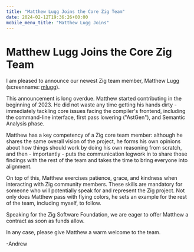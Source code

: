 ```yaml
---
title: "Matthew Lugg Joins the Core Zig Team"
date: 2024-02-12T19:36:26+00:00
mobile_menu_title: "Matthew Lugg Joins"
---
```

# Matthew Lugg Joins the Core Zig Team

I am pleased to announce our newest Zig team member, Matthew Lugg
(screenname: [mlugg](https://mlugg.co.uk/)).

This announcement is long overdue. Matthew started contributing in the
beginning of 2023. He did not waste any time getting his hands dirty -
immediately tackling core issues facing the compiler's frontend, including the
command-line interface, first pass lowering ("AstGen"), and Semantic Analysis phase.

Matthew has a key competency of a Zig core team member: although he shares the
same overall vision of the project, he forms his own opinions about how things
should work by doing his own reasoning from scratch, and then - importantly -
puts the communication legwork in to share those findings with the rest of the
team and takes the time to bring everyone into alignment.

On top of this, Matthew exercises patience, grace, and kindness when
interacting with Zig community members. These skills are mandatory for someone
who will potentially speak for and represent the Zig project. Not only does
Matthew pass with flying colors, he sets an example for the rest of the team,
including myself, to follow.

Speaking for the Zig Software Foundation, we are eager to offer Matthew a
contract as soon as funds allow.

In any case, please give Matthew a warm welcome to the team.

-Andrew
